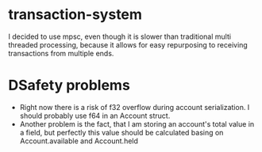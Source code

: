 # transaction-system

I decided to use mpsc, even though it is slower than traditional multi threaded processing, because it allows for easy repurposing to receiving transactions from multiple ends.

# DSafety problems
- Right now there is a risk of f32 overflow during account serialization. I should probably use f64 in an Account struct.
- Another problem is the fact, that I am storing an account's total value in a field, but perfectly this value should be calculated basing on Account.available and Account.held
